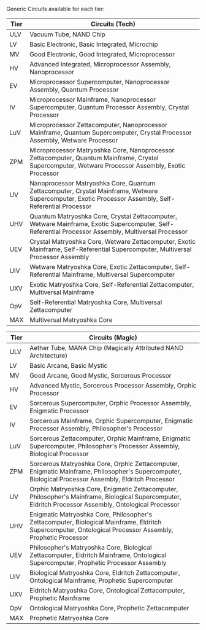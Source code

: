 Generic Circuits available for each tier:

| Tier | Circuits (Tech)                                                                                                                                       |
| ---- | ----------------------------------------------------------------------------------------------------------------------------------------------------- |
| ULV  | Vacuum Tube, NAND Chip                                                                                                                                |
| LV   | Basic Electronic, Basic Integrated, Microchip                                                                                                         |
| MV   | Good Electronic, Good Integrated, Microprocessor                                                                                                      |
| HV   | Advanced Integrated, Microprocessor Assembly, Nanoprocessor                                                                                           |
| EV   | Microprocessor Supercomputer, Nanoprocessor Assembly, Quantum Processor                                                                               |
| IV   | Microprocessor Mainframe, Nanoprocessor Supercomputer, Quantum Processor Assembly, Crystal Processor                                                  |
| LuV  | Microprocessor Zettacomputer, Nanoprocessor Mainframe, Quantum Supercomputer, Crystal Processor Assembly, Wetware Processor                           |
| ZPM  | Microprocessor Matryoshka Core, Nanoprocessor Zettacomputer, Quantum Mainframe, Crystal Supercomputer, Wetware Processor Assembly, Exotic Processor   |
| UV   | Nanoprocessor Matryoshka Core, Quantum Zettacomputer, Crystal Mainframe, Wetware Supercomputer, Exotic Processor Assembly, Self-Referential Processor |
| UHV  | Quantum Matryoshka Core, Crystal Zettacomputer, Wetware Mainframe, Exotic Supercomputer, Self-Referential Processor Assembly, Multiversal Processor   |
| UEV  | Crystal Matryoshka Core, Wetware Zettacomputer, Exotic Mainframe, Self-Referential Supercomputer, Multiversal Processor Assembly                      |
| UIV  | Wetware Matryoshka Core, Exotic Zettacomputer, Self-Referential Mainframe, Multiversal Supercomputer                                                  |
| UXV  | Exotic Matryoshka Core, Self-Referential Zettacomputer, Multiversal Mainframe                                                                         |
| OpV  | Self-Referential Matryoshka Core, Multiversal Zettacomputer                                                                                           |
| MAX  | Multiversal Matryoshka Core                                                                                                                           |

| Tier | Circuits (Magic)                                                                                                                                          |
| ---- | --------------------------------------------------------------------------------------------------------------------------------------------------------- |
| ULV  | Aether Tube, MANA Chip (Magically Attributed NAND Architecture)                                                                                           |
| LV   | Basic Arcane, Basic Mystic                                                                                                                                |
| MV   | Good Arcane, Good Mystic, Sorcerous Processor                                                                                                             |
| HV   | Advanced Mystic, Sorcerous Processor Assembly, Orphic Processor                                                                                           |
| EV   | Sorcerous Supercomputer, Orphic Processor Assembly, Enigmatic Processor                                                                                   |
| IV   | Sorcerous Mainframe, Orphic Supercomputer, Enigmatic Processor Assembly, Philosopher's Processor                                                          |
| LuV  | Sorcerous Zettacomputer, Orphic Mainframe, Enigmatic Supercomputer, Philosopher's Processor Assembly, Biological Processor                                |
| ZPM  | Sorcerous Matryoshka Core, Orphic Zettacomputer, Enigmatic Mainframe, Philosopher's Supercomputer, Biological Processor Assembly, Eldritch Processor      |
| UV   | Orphic Matryoshka Core, Enigmatic Zettacomputer, Philosopher's Mainframe, Biological Supercomputer, Eldritch Processor Assembly, Ontological Processor    |
| UHV  | Enigmatic Matryoshka Core, Philosopher's Zettacomputer, Biological Mainframe, Eldritch Supercomputer, Ontological Processor Assembly, Prophetic Processor |
| UEV  | Philosopher's Matryoshka Core, Biological Zettacomputer, Eldritch Mainframe, Ontological Supercomputer, Prophetic Processor Assembly                      |
| UIV  | Biological Matryoshka Core, Eldritch Zettacomputer, Ontological Mainframe, Prophetic Supercomputer                                                        |
| UXV  | Eldritch Matryoshka Core, Ontological Zettacomputer, Prophetic Mainframe                                                                                  |
| OpV  | Ontological Matryoshka Core, Prophetic Zettacomputer                                                                                                      |
| MAX  | Prophetic Matryoshka Core                                                                                                                                 |
